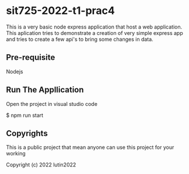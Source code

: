 # sit725-2022-t1-prac4
This is a very basic node express application that host a web application. This aplication tries to demonstrate a creation of very simple express app and tries to create a few api's to bring some changes in data.

## Pre-requisite
Nodejs
## Run The Appllication
Open the project in visual studio code

$ npm run start

## Copyrights
This is a public project that mean anyone can use this project for your working

Copyright (c) 2022 lutin2022